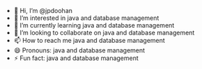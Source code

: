 - 👋 Hi, I’m @jpdoohan
- 👀 I’m interested in java and database management
- 🌱 I’m currently learning java and database management
- 💞️ I’m looking to collaborate on java and database management
- 📫 How to reach me java and database management
- 😄 Pronouns: java and database management
- ⚡ Fun fact: java and database management

<!---
jpdoohan/jpdoohan is a ✨ special ✨ repository because its `README.md` (this file) appears on your GitHub profile.
You can click the Preview link to take a look at your changes.
--->

